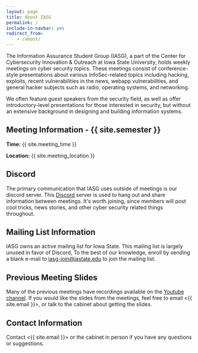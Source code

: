 ```yaml
---
layout: page
title: About IASG
permalink: /
include-in-navbar: yes
redirect_from: 
    - /about/
---
```

The Information Assurance Student Group (IASG), a part of the Center for Cybersecurity Innovation & Outreach at Iowa State University, holds weekly meetings on cyber security topics. These meetings consist of conference-style presentations about various InfoSec-related topics including hacking, exploits, recent vulnerabilities in the news, webapp vulnerabilities, and general hacker subjects such as radio, operating systems, and networking.

We often feature guest speakers from the security field, as well as offer introductory-level presentations for those interested in security, but without an extensive background in designing and building information systems.

**Meeting Information - {{ site.semester }}**
-------------------

**Time:** {{ site.meeting_time }}

**Location:** {{ site.meeting_location }}

Discord
--------------

The primary communication that IASG uses outside of meetings is our discord server. This [Discord](https://discord.gg/3xxec7V5zN) server is used to hang out and share information between meetings. It's worth joining, since members will post cool tricks, news stories, and other cyber security related things throughout.

Mailing List Information
------------------------

IASG owns an active mailing list for Iowa State. This mailing list is largely unused in favor of Discord, To the best of our knowledge, enroll by sending a blank e-mail to <iasg-join@iastate.edu> to join the mailing list.

Previous Meeting Slides
------------------------

Many of the previous meetings have recordings available on the [Youtube channel](https://www.youtube.com/channel/UC-rLOtGfHGx9N1mlNNEwJNQ). If you would like the slides from the meetings, feel free to email <{{ site.email }}>, or talk to the cabinet about getting the slides.

Contact Information
--------------

Contact <{{ site.email }}> or the cabinet in person if you have any questions or suggestions.
